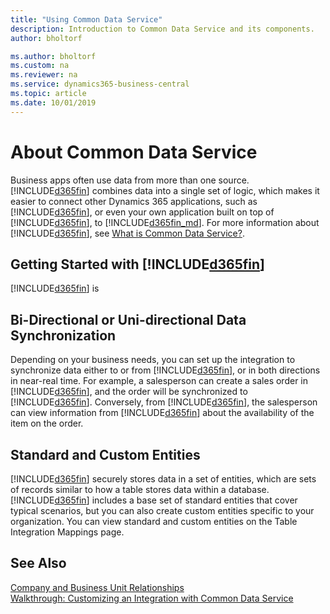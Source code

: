 ```yaml
---
title: "Using Common Data Service"
description: Introduction to Common Data Service and its components.
author: bholtorf

ms.author: bholtorf
ms.custom: na
ms.reviewer: na
ms.service: dynamics365-business-central
ms.topic: article
ms.date: 10/01/2019
---
```


# About Common Data Service
Business apps often use data from more than one source. [!INCLUDE[d365fin](includes/cds_long_md.md)] combines data into a single set of logic, which makes it easier to connect other Dynamics 365 applications, such as [!INCLUDE[d365fin](includes/cds_long_md.md)], or even your own application built on top of [!INCLUDE[d365fin](includes/cds_long_md.md)], to [!INCLUDE[d365fin_md](includes/d365fin_md.md)]. For more information about [!INCLUDE[d365fin](includes/cds_long_md.md)], see [What is Common Data Service?](https://docs.microsoft.com/powerapps/maker/common-data-service/data-platform-intro).

## Getting Started with [!INCLUDE[d365fin](includes/cds_long_md.md)]
[!INCLUDE[d365fin](includes/cds_long_md.md)] is 

## Bi-Directional or Uni-directional Data Synchronization
Depending on your business needs, you can set up the integration to synchronize data either to or from [!INCLUDE[d365fin](includes/cds_long_md.md)], or in both directions in near-real time. For example, a salesperson can create a sales order in [!INCLUDE[d365fin](includes/cds_long_md.md)], and the order will be synchronized to [!INCLUDE[d365fin](includes/cds_long_md.md)]. Conversely, from [!INCLUDE[d365fin](includes/cds_long_md.md)], the salesperson can view information from [!INCLUDE[d365fin](includes/cds_long_md.md)] about the availability of the item on the order. 

## Standard and Custom Entities
[!INCLUDE[d365fin](includes/cds_long_md.md)] securely stores data in a set of entities, which are sets of records similar to how a table stores data within a database. [!INCLUDE[d365fin](includes/cds_long_md.md)] includes a base set of standard entities that cover typical scenarios, but you can also create custom entities specific to your organization. You can view standard and custom entities on the Table Integration Mappings page.

## See Also
[Company and Business Unit Relationships](admin-cds-company-concept.md)  
[Walkthrough: Customizing an Integration with Common Data Service](admin-walkthrough-customizing-cds-integration.md)



